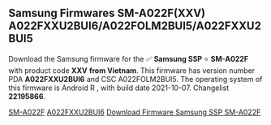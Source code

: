 <h2>Samsung Firmwares SM-A022F(XXV) A022FXXU2BUI6/A022FOLM2BUI5/A022FXXU2BUI5</h2>
Download the Samsung firmware for the ✅ <strong>Samsung SSP </strong> ⭐ <strong>SM-A022F</strong> with product code <strong>XXV</strong> <strong> from Vietnam</strong>. This firmware has version number PDA <strong>A022FXXU2BUI6</strong> and CSC A022FOLM2BUI5. The operating system of this firmware is Android R , with build date 2021-10-07. Changelist <strong>22195866</strong>.


[SM-A022F](https://samfirm.shop/samsung/model/SM-A022F)
[A022FXXU2BUI6](https://samfirm.shop/samsung/pda/A022FXXU2BUI6)
[Download Firmware Samsung SSP SM-A022F](https://samfirm.shop/samsung/firmware/463673)
